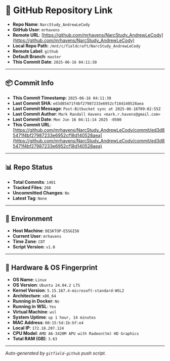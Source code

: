 # 🔗 GitHub Repository Link

- **Repo Name**: `NarcStudy_AndrewLeCody`
- **GitHub User**: `mrhavens`
- **Remote URL**: [https://github.com/mrhavens/NarcStudy_AndrewLeCody](https://github.com/mrhavens/NarcStudy_AndrewLeCody)
- **Local Repo Path**: `/mnt/c/fieldcraft/NarcStudy_AndrewLeCody`
- **Remote Label**: `github`
- **Default Branch**: `master`
- **This Commit Date**: `2025-06-16 04:11:30`

---

## 📦 Commit Info

- **This Commit Timestamp**: `2025-06-16 04:11:30`
- **Last Commit SHA**: `ed3d85471f4bf27987233e6952cf18d140528aea`
- **Last Commit Message**: `Post-Bitbucket sync at 2025-06-16T09:02:55Z`
- **Last Commit Author**: `Mark Randall Havens <mark.r.havens@gmail.com>`
- **Last Commit Date**: `Mon Jun 16 04:11:14 2025 -0500`
- **This Commit URL**: [https://github.com/mrhavens/NarcStudy_AndrewLeCody/commit/ed3d85471f4bf27987233e6952cf18d140528aea](https://github.com/mrhavens/NarcStudy_AndrewLeCody/commit/ed3d85471f4bf27987233e6952cf18d140528aea)

---

## 📊 Repo Status

- **Total Commits**: `1401`
- **Tracked Files**: `268`
- **Uncommitted Changes**: `No`
- **Latest Tag**: `None`

---

## 🧭 Environment

- **Host Machine**: `DESKTOP-E5SGI58`
- **Current User**: `mrhavens`
- **Time Zone**: `CDT`
- **Script Version**: `v1.0`

---

## 🧬 Hardware & OS Fingerprint

- **OS Name**: `Linux`
- **OS Version**: `Ubuntu 24.04.2 LTS`
- **Kernel Version**: `5.15.167.4-microsoft-standard-WSL2`
- **Architecture**: `x86_64`
- **Running in Docker**: `No`
- **Running in WSL**: `Yes`
- **Virtual Machine**: `wsl`
- **System Uptime**: `up 1 hour, 14 minutes`
- **MAC Address**: `00:15:5d:1b:bf:e4`
- **Local IP**: `172.18.207.124`
- **CPU Model**: `AMD A6-3420M APU with Radeon(tm) HD Graphics`
- **Total RAM (GB)**: `3.63`

---

_Auto-generated by `gitfield-github` push script._
